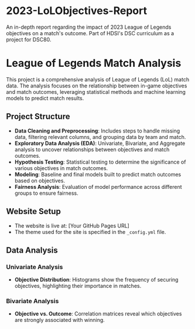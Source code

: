 # 2023-LoLObjectives-Report
An in-depth report regarding the impact of 2023 League of Legends objectives on a match's outcome. Part of HDSI's DSC curriculum as a project for DSC80.

# League of Legends Match Analysis

This project is a comprehensive analysis of League of Legends (LoL) match data. The analysis focuses on the relationship between in-game objectives and match outcomes, leveraging statistical methods and machine learning models to predict match results.

## Project Structure
- **Data Cleaning and Preprocessing**: Includes steps to handle missing data, filtering relevant columns, and grouping data by team and match.
- **Exploratory Data Analysis (EDA)**: Univariate, Bivariate, and Aggregate analysis to uncover relationships between objectives and match outcomes.
- **Hypothesis Testing**: Statistical testing to determine the significance of various objectives in match outcomes.
- **Modeling**: Baseline and final models built to predict match outcomes based on objectives.
- **Fairness Analysis**: Evaluation of model performance across different groups to ensure fairness.

## Website Setup
- The website is live at: [Your GitHub Pages URL]
- The theme used for the site is specified in the `_config.yml` file.

## Data Analysis

### Univariate Analysis
- **Objective Distribution**: Histograms show the frequency of securing objectives, highlighting their importance in matches.

### Bivariate Analysis
- **Objective vs. Outcome**: Correlation matrices reveal which objectives are strongly associated with winning.
